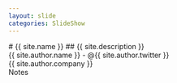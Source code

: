 ```yaml
---
layout: slide
categories: SlideShow
---
```


<div class="panel slide-content">
<div class="panel-body marked">
# {{ site.name }}
## {{ site.description }}
<div class="author-card">
{{ site.author.name }} - @{{ site.author.twitter }}<br />
{{ site.author.company }}
<div class="ft-labs"></div>
</div>
</div>
</div>
<div class="panel notes">
<div class="panel-heading">Notes</div>
<div class="panel-body marked">

</div>
</div>
